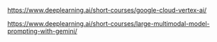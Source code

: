 https://www.deeplearning.ai/short-courses/google-cloud-vertex-ai/  

https://www.deeplearning.ai/short-courses/large-multimodal-model-prompting-with-gemini/  
